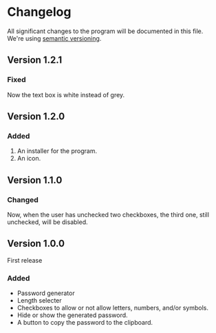 # Changelog

All significant changes to the program will be documented in this file.  
We're using [semantic versioning](http://semver.org/).

## Version 1.2.1

### Fixed

Now the text box is white instead of grey.

## Version 1.2.0

### Added

1. An installer for the program.
2. An icon.

## Version 1.1.0

### Changed

Now, when the user has unchecked two checkboxes, the third one, still unchecked, will be disabled.

## Version 1.0.0

First release

### Added

* Password generator
* Length selecter
* Checkboxes to allow or not allow letters, numbers, and/or symbols.
* Hide or show the generated password.
* A button to copy the password to the clipboard.

